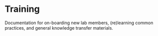 # Training
Documentation for on-boarding new lab members, (re)learning common practices, and general knowledge transfer materials.
